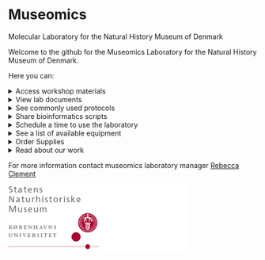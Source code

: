 # Museomics
Molecular Laboratory for the Natural History Museum of Denmark

Welcome to the github for the Museomics Laboratory for the Natural History Museum of Denmark.

Here you can:

<details>
<summary>Access workshop materials</summary>
<br>
  
* [Designing multiplex primer sets](workshops/primerdesign.md)

</details>

<details>
<summary>View lab documents</summary>
<br>
  
* [Lab guidelines](docs/LabGuidelines.docx)

</details>

<details>
<summary>See commonly used protocols</summary>
<br>
  
* [Santa Cruz single stranded library prep for ancient DNA](https://www.protocols.io/view/santa-cruz-reaction-scr-single-stranded-ancient-dn-d4sc8waw.html) (used by Pete Hosner and bird genomics group)
* [HotSHOT DNA extraction](https://www.protocols.io/view/hotshot-dna-extraction-ewov1dbovr24/v1) (rapid and cheap alternative to DNA kits used by Alexey's group on insects)

</details>

<details>
<summary>Share bioinformatics scripts</summary>
<br>
  
* [Example script to clean fastq files](scripts/fastq.py) 

</details>

<details>
<summary>Schedule a time to use the laboratory</summary>
<br>
  
* [Book your lab time here](https://kunet.ku.dk/faculty-and-department/snm/research-and-external-consultancies/dnalab/Pages/Booking-calendar.aspx)
* Make sure to include your name, the workspace you will be using (ie bench, LAF1, LAF2 or fume hood), and any equipment you will need (ie centrifuge, Qubit, incubator)
* If you do not have access to KU net to book a time, email [Rebecca](rc@snm.ku.dk) to schedule a time.

</details>

<details>
<summary>See a list of available equipment</summary>
<br>

![equipment](images/inventory_ZM.png)

* Centrifuges:
  *	1 large (fits 4 96-well plates)—right now is set up for 50ml tubes—not sure where 96-well plate attachment is
  * Micro star 17R (fits 24 2mL tubes) –able to cool
  * Micro Star 17 (fits 24 2mL tubes)
  * VWR PCR Plate spinner (fits 2 96 well plates)
  * VWR Mini Star (9 2mL tubes)
* Shakers
  * Eppendorf ThermoMixer C: 24 2mL tubes
  * VELP scientifica wizard Advanced IR Vortex Mixer
  * Aldrich lab dancer (1 tube)
* Heating: 
  * VWR analog heatblock
  * Thermo Scientific Hotplate and magnetic stirrer
  * Microwave
* Pipettes
  * 2 sets of regular
  * Multichannel
    * 1-10uL,20-200uL, .2-2?
  * Eppendorf Multipette digital pippetter
* Cooling
  * 2 tall freezers with 6 drawers (Alexey)
  * 1 fridge/freezer combo (3 freezer drawers)-Alexey
  * Mini fridge 
  * B40 hybrid cooler with powerful compressor (continuous cooling from 12C to -15C and thermoelectric generator (max -20C)
* PCR
  * VWR Transilluuminator with imaging enclosure and camera (may need replacement)
  * Mastercycler X50i with laptop (Aslak)
  * 3 Applied biosystems 2720 Thermal Cycler
  * BioRad Gell electrophoresis PowerPac
  * BioRad gel tanks (1 old, 1 large, 1 small)
* Other
  * VWR Analytical Balances scale
  * Oxford nanopore minion
  * Old qPCR machine that DNA Liv doesn’t use anymore (but doesn’t work that well)


</details>

<details>
<summary>Order Supplies</summary>
<br>
  
To order supplies, fill out [this form](https://airtable.com/appHDez1DbJorFNVI/pagmtzJ0hzGIPzj7t/form) or send an email to [museomics-lab-orders@snm.ku.dk](museomics-lab-orders@snm.ku.dk). Copy the following table with the information to the body of the email. 

|Date | Company	| Item	|Product code	| Undiscounted Price |	Number of item	|Price in total	| PI |Note|
|-----|-----|-----|-----|-----|-----|------|------|-----|
|10/25/2025|Fischer Scientific	|Labcon™ 1.5 mL SuperSpin™ Microcentrifuge Tubes, Sterile, pack of 500	|17537886	 |426.00 kr. |1	|426.00 kr.|	Mark Scherz | Not yet ordered before |

You will receive a return email telling you that your product has been ordered, and a follow-up email when it has been received. If several days have passed and you have not heard anything, please email again.

</details>

<details>
<summary>Read about our work</summary>
<br>

* [Unlocking natural history collections to improve eDNA reference databases and biodiversity monitoring](https://academic.oup.com/bioscience/advance-article/doi/10.1093/biosci/biaf140/8251452?utm_source=advanceaccess&utm_campaign=bioscience&utm_medium=email)
* [Mega-Barcoding Projects: Delivering National DNA Barcoding Initiatives for Plants](https://link.springer.com/protocol/10.1007/978-1-0716-3581-0_27)
* [Megabarcoding reveals a tale of two very different dark taxa along the same elevational gradient](https://www.biorxiv.org/content/10.1101/2024.04.29.591578v1.abstract)
* [Improving the gold standard in NCBI GenBank and related databases: DNA sequences from type specimens and type strains](https://academic.oup.com/sysbio/article/73/2/486/7416856)

Send a link to your publication to [Rebecca Clement](rc@snm.ku.dk) to be featured here

</details>

For more information contact museomics laboratory manager [Rebecca Clement](rc@snm.ku.dk) 

![logo](images/redlogodownload.png)

